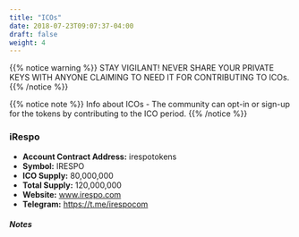 ```yaml
---
title: "ICOs"
date: 2018-07-23T09:07:37-04:00
draft: false
weight: 4
---
```


{{% notice warning %}}
STAY VIGILANT! NEVER SHARE YOUR PRIVATE KEYS WITH ANYONE CLAIMING TO NEED IT FOR CONTRIBUTING TO ICOs. 
{{% /notice %}}

{{% notice note %}}
Info about ICOs - 
The community can opt-in or sign-up for the tokens by contributing to the ICO period. 
{{% /notice %}}

### iRespo

 * __Account Contract Address:__ irespotokens  
 * __Symbol:__ IRESPO  
 * __ICO Supply:__  80,000,000  
 * __Total Supply:__  120,000,000  
 * __Website:__  www.irespo.com  
 * __Telegram:__  https://t.me/irespocom  
 
##### Notes


